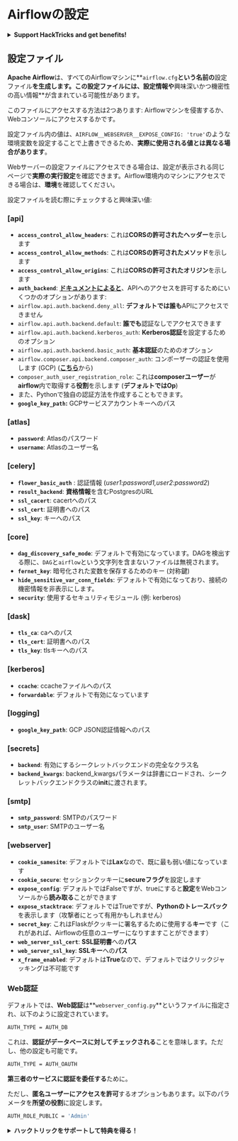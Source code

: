 # Airflowの設定

<details>

<summary><strong>Support HackTricks and get benefits!</strong></summary>

* もし **HackTricksであなたの会社を宣伝したい**場合や、**PEASSの最新バージョンやHackTricksのPDFをダウンロード**したい場合は、[**SUBSCRIPTION PLANS**](https://github.com/sponsors/carlospolop)をチェックしてください！
* [**公式PEASS＆HackTricksグッズ**](https://peass.creator-spring.com)を手に入れましょう
* [**The PEASS Family**](https://opensea.io/collection/the-peass-family)を見つけて、独占的な[**NFT**](https://opensea.io/collection/the-peass-family)のコレクションを見つけましょう
* 💬 [**Discordグループ**](https://discord.gg/hRep4RUj7f)または[**telegramグループ**](https://t.me/peass)に参加するか、**Twitter**で私をフォローしてください 🐦 [**@carlospolopm**](https://twitter.com/carlospolopm)
* **ハッキングのトリックを共有するために、PRを提出して** [**HackTricks**](https://github.com/carlospolop/hacktricks) **と** [**HackTricks Cloud**](https://github.com/carlospolop/hacktricks-cloud) **のGitHubリポジトリに参加してください。**

</details>

## 設定ファイル

**Apache Airflow**は、すべてのAirflowマシンに**`airflow.cfg`**という名前の**設定ファイル**を生成します。この設定ファイルには、設定情報や**興味深いかつ機密性の高い情報**が含まれている可能性があります。

このファイルにアクセスする方法は2つあります: Airflowマシンを侵害するか、Webコンソールにアクセスするかです。

設定ファイル内の値は、`AIRFLOW__WEBSERVER__EXPOSE_CONFIG: 'true'`のような環境変数を設定することで上書きできるため、**実際に使用される値とは異なる場合があります**。

Webサーバーの設定ファイルにアクセスできる場合は、設定が表示される同じページで**実際の実行設定**を確認できます。Airflow環境内のマシンにアクセスできる場合は、**環境**を確認してください。

設定ファイルを読む際にチェックすると興味深い値:

### \[api]

* **`access_control_allow_headers`**: これは**CORSの許可されたヘッダー**を示します
* **`access_control_allow_methods`**: これは**CORSの許可されたメソッド**を示します
* **`access_control_allow_origins`**: これは**CORSの許可されたオリジン**を示します
* **`auth_backend`**: [**ドキュメントによると**](https://airflow.apache.org/docs/apache-airflow/stable/security/api.html)、APIへのアクセスを許可するためにいくつかのオプションがあります:
* `airflow.api.auth.backend.deny_all`: **デフォルトでは誰も**APIにアクセスできません
* `airflow.api.auth.backend.default`: **誰でも**認証なしでアクセスできます
* `airflow.api.auth.backend.kerberos_auth`: **Kerberos認証**を設定するためのオプション
* `airflow.api.auth.backend.basic_auth`: **基本認証**のためのオプション
* `airflow.composer.api.backend.composer_auth`: コンポーザーの認証を使用します (GCP) ([**こちら**](https://cloud.google.com/composer/docs/access-airflow-api)から)
* `composer_auth_user_registration_role`: これは**composerユーザー**が**airflow**内で取得する**役割**を示します (**デフォルトではOp**)
* また、Pythonで独自の認証方法を作成することもできます。
* **`google_key_path`:** GCPサービスアカウントキーへのパス

### **\[atlas]**

* **`password`**: Atlasのパスワード
* **`username`**: Atlasのユーザー名

### \[celery]

* **`flower_basic_auth`** : 認証情報 (_user1:password1,user2:password2_)
* **`result_backend`**: **資格情報**を含むPostgresのURL
* **`ssl_cacert`**: cacertへのパス
* **`ssl_cert`**: 証明書へのパス
* **`ssl_key`**: キーへのパス

### \[core]

* **`dag_discovery_safe_mode`**: デフォルトで有効になっています。DAGを検出する際に、`DAG`と`airflow`という文字列を含まないファイルは無視されます。
* **`fernet_key`**: 暗号化された変数を保存するためのキー (対称鍵)
* **`hide_sensitive_var_conn_fields`**: デフォルトで有効になっており、接続の機密情報を非表示にします。
* **`security`**: 使用するセキュリティモジュール (例: kerberos)

### \[dask]

* **`tls_ca`**: caへのパス
* **`tls_cert`**: 証明書へのパス
* **`tls_key`**: tlsキーへのパス

### \[kerberos]

* **`ccache`**: ccacheファイルへのパス
* **`forwardable`**: デフォルトで有効になっています

### \[logging]

* **`google_key_path`**: GCP JSON認証情報へのパス

### \[secrets]

* **`backend`**: 有効にするシークレットバックエンドの完全なクラス名
* **`backend_kwargs`**: backend\_kwargsパラメータは辞書にロードされ、シークレットバックエンドクラスの**init**に渡されます。

### \[smtp]

* **`smtp_password`**: SMTPのパスワード
* **`smtp_user`**: SMTPのユーザー名

### \[webserver]

* **`cookie_samesite`**: デフォルトでは**Lax**なので、既に最も弱い値になっています
* **`cookie_secure`**: セッションクッキーに**secureフラグ**を設定します
* **`expose_config`**: デフォルトではFalseですが、trueにすると**設定**をWebコンソールから**読み取る**ことができます
* **`expose_stacktrace`**: デフォルトではTrueですが、**Pythonのトレースバック**を表示します（攻撃者にとって有用かもしれません）
* **`secret_key`**: これはFlaskがクッキーに署名するために使用する**キー**です（これがあれば、Airflowの任意のユーザーになりすますことができます）
* **`web_server_ssl_cert`**: **SSL証明書**への**パス**
* **`web_server_ssl_key`**: **SSLキー**への**パス**
* **`x_frame_enabled`**: デフォルトは**True**なので、デフォルトではクリックジャッキングは不可能です

### Web認証

デフォルトでは、**Web認証**は**`webserver_config.py`**というファイルに指定され、以下のように設定されています。
```bash
AUTH_TYPE = AUTH_DB
```
これは、**認証がデータベースに対してチェックされる**ことを意味します。ただし、他の設定も可能です。
```bash
AUTH_TYPE = AUTH_OAUTH
```
**第三者のサービスに認証を委任する**ために。

ただし、**匿名ユーザーにアクセスを許可**するオプションもあります。以下のパラメータを**所望の役割**に設定します。
```bash
AUTH_ROLE_PUBLIC = 'Admin'
```
<details>

<summary><strong>ハックトリックをサポートして特典を得る！</strong></summary>

* **HackTricksで会社を宣伝したい**場合や、**最新バージョンのPEASSにアクセスしたい**場合は、[**サブスクリプションプラン**](https://github.com/sponsors/carlospolop)をチェックしてください！
* [**公式PEASS＆HackTricksグッズ**](https://peass.creator-spring.com)を手に入れましょう
* [**The PEASS Family**](https://opensea.io/collection/the-peass-family)を見つけて、独占的な[**NFT**](https://opensea.io/collection/the-peass-family)のコレクションを発見しましょう
* **💬 [Discordグループ](https://discord.gg/hRep4RUj7f)**または[**Telegramグループ**](https://t.me/peass)に参加するか、**Twitter**で私をフォローしましょう 🐦 [**@carlospolopm**](https://twitter.com/carlospolopm)**.**
* **ハッキングのトリックを共有するには、**[**HackTricks**](https://github.com/carlospolop/hacktricks)**と**[**HackTricks Cloud**](https://github.com/carlospolop/hacktricks-cloud)**のGitHubリポジトリにPRを提出してください。**

</details>
